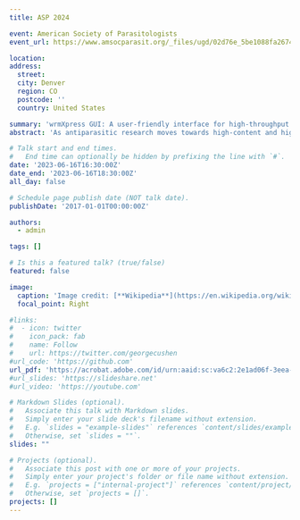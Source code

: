 ```yaml
---
title: ASP 2024

event: American Society of Parasitologists
event_url: https://www.amsocparasit.org/_files/ugd/02d76e_5be1088fa2674e069be6e3c9d1879b84.pdf

location: 
address:
  street: 
  city: Denver
  region: CO
  postcode: ''
  country: United States

summary: 'wrmXpress GUI: A user-friendly interface for high-throughput analysis of parasitic worms'
abstract: 'As antiparasitic research moves towards high-content and high-throughput phenotypic screening, computation of large imaging datasets will play a significant role. The data generated by automated microscopy is invaluable to researchers as it is highly detailed and at an unprecedented scale. However, processing these data is a challenging task, requiring researchers to develop custom tools, use closedsource proprietary code integrated into the microscope’s software, or adapt publicly available opensource software. However, creating custom tools and working in the command line poses a barrier to entry for many researchers. With these considerations in mind, we have developed an open-source tool with a user-friendly GUI to facilitate the analysis and interpretation of high-content imaging data across diverse worm species. wrmXpress is an open-source tool designed to quickly analyze the data received from automated microscopy imaging with a special focus on parasitic worms. The new wrmXpress GUI incorporated all previously published modules, and we also introduce a new module for tracking schistosome miracidia in a high-throughput context. '

# Talk start and end times.
#   End time can optionally be hidden by prefixing the line with `#`.
date: '2023-06-16T16:30:00Z'
date_end: '2023-06-16T18:30:00Z'
all_day: false

# Schedule page publish date (NOT talk date).
publishDate: '2017-01-01T00:00:00Z'

authors:
  - admin

tags: []

# Is this a featured talk? (true/false)
featured: false

image:
  caption: 'Image credit: [**Wikipedia**](https://en.wikipedia.org/wiki/American_Society_of_Parasitologists)'
  focal_point: Right

#links:
#  - icon: twitter
#    icon_pack: fab
#    name: Follow
#    url: https://twitter.com/georgecushen
#url_code: 'https://github.com'
url_pdf: 'https://acrobat.adobe.com/id/urn:aaid:sc:va6c2:2e1ad06f-3eea-4382-b6b3-e66815e40847'
#url_slides: 'https://slideshare.net'
#url_video: 'https://youtube.com'

# Markdown Slides (optional).
#   Associate this talk with Markdown slides.
#   Simply enter your slide deck's filename without extension.
#   E.g. `slides = "example-slides"` references `content/slides/example-slides.md`.
#   Otherwise, set `slides = ""`.
slides: ""

# Projects (optional).
#   Associate this post with one or more of your projects.
#   Simply enter your project's folder or file name without extension.
#   E.g. `projects = ["internal-project"]` references `content/project/deep-learning/index.md`.
#   Otherwise, set `projects = []`.
projects: []
---
```


<!-- {{% callout note %}}
Click on the **Slides** button above to view the built-in slides feature.
{{% /callout %}}

Slides can be added in a few ways:

- **Create** slides using Hugo Blox Builder's [_Slides_](https://docs.hugoblox.com/reference/content-types/) feature and link using `slides` parameter in the front matter of the talk file
- **Upload** an existing slide deck to `static/` and link using `url_slides` parameter in the front matter of the talk file
- **Embed** your slides (e.g. Google Slides) or presentation video on this page using [shortcodes](https://docs.hugoblox.com/reference/markdown/).

Further event details, including [page elements](https://docs.hugoblox.com/reference/markdown/) such as image galleries, can be added to the body of this page. -->

